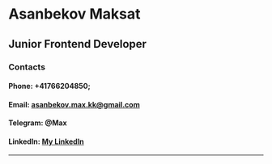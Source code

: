 # Asanbekov Maksat
## Junior Frontend Developer
### Contacts
#### Phone: +41766204850;
#### Email: asanbekov.max.kk@gmail.com
#### Telegram: @Max
#### LinkedIn: [My LinkedIn](https://www.linkedin.com/feed/)

---
